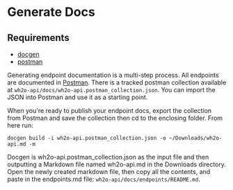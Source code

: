 # Generate Docs

## Requirements

- [docgen](https://github.com/thedevsaddam/docgen)
- [postman](https://www.postman.com/)

Generating endpoint documentation is a multi-step process. All endpoints are documented in [Postman](https://www.postman.com/). There is a tracked postman collection available at `wh2o-api/docs/wh2o-api.postman_collection.json`. You can import the JSON into Postman and use it as a starting point. 

When you're ready to publish your endpoint docs, export the collection from Postman and save the collection then cd to the enclosing folder. From here run:

```
docgen build -i wh2o-api.postman_collection.json -o ~/Downloads/wh2o-api.md -m
```

Docgen is wh2o-api.postman_collection.json as the input file and then outputting a Markdown file named wh2o-api.md in the Downloads directory. Open the newly created markdown file, then copy all the contents, and paste in the endpoints.md file: `wh2o-api/docs/endpoints/README.md`. 
